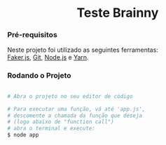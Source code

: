 <h1 align="center">Teste Brainny</h1>

### Pré-requisitos

Neste projeto foi utilizado as seguintes ferramentas:<br />
[Faker.js](https://fakerjs.dev/), [Git](https://git-scm.com), [Node.js](https://nodejs.org/en/) e [Yarn](https://yarnpkg.com/).
### Rodando o Projeto

```bash

# Abra o projeto no seu editor de código

# Para executar uma função, vá até 'app.js',
# descomente a chamada da função que deseja
# (logo abaixo de "function call")
# abra o terminal e execute:
$ node app

```


